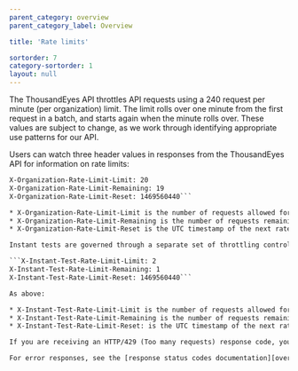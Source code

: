 ```yaml
---
parent_category: overview
parent_category_label: Overview

title: 'Rate limits'

sortorder: 7
category-sortorder: 1
layout: null
---
```


The ThousandEyes API throttles API requests using a 240 request per minute (per organization) limit.  The limit rolls over one minute from the first request in a batch, and starts again when the minute rolls over.  These values are subject to change, as we work through identifying appropriate use patterns for our API.

Users can watch three header values in responses from the ThousandEyes API for information on rate limits:

```HTTP/1.1 200 OK
X-Organization-Rate-Limit-Limit: 20
X-Organization-Rate-Limit-Remaining: 19
X-Organization-Rate-Limit-Reset: 1469560440```

* X-Organization-Rate-Limit-Limit is the number of requests allowed for your organization in a 60-second period.
* X-Organization-Rate-Limit-Remaining is the number of requests remaining in the current 60-second period.
* X-Organization-Rate-Limit-Reset is the UTC timestamp of the next rate limit rollover.

Instant tests are governed through a separate set of throttling controls, and allow up to 24 calls per minute.  Instant test rate limit headers can be found below:

```X-Instant-Test-Rate-Limit-Limit: 2
X-Instant-Test-Rate-Limit-Remaining: 1
X-Instant-Test-Rate-Limit-Reset: 1469560440```

As above:

* X-Instant-Test-Rate-Limit-Limit is the number of requests allowed for your organization in a 60-second period.
* X-Instant-Test-Rate-Limit-Remaining is the number of requests remaining in the current 60-second period.
* X-Instant-Test-Rate-Limit-Reset: is the UTC timestamp of the next rate limit rollover.

If you are receiving an HTTP/429 (Too many requests) response code, your request was refused on the basis of a rate limit.  Wait until either X-Organization-Rate-Limit-Reset value or the X-Instant-Test-Rate-Limit-Reset value (as appliable based on the type of request you are submitting) before submitting another request.

For error responses, see the [response status codes documentation][overview-responsestatuscodes].

